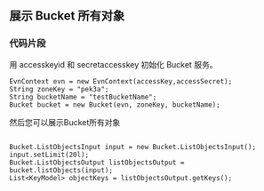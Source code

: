 ## 展示 Bucket 所有对象



### 代码片段

用 accesskeyid 和 secretaccesskey 初始化 Bucket 服务。

```
EvnContext evn = new EvnContext(accessKey,accessSecret);
String zoneKey = "pek3a";
String bucketName = "testBucketName";
Bucket bucket = new Bucket(evn, zoneKey, bucketName);

```

然后您可以展示Bucket所有对象


```

Bucket.ListObjectsInput input = new Bucket.ListObjectsInput();
input.setLimit(20l);
Bucket.ListObjectsOutput listObjectsOutput = bucket.listObjects(input);
List<KeyModel> objectKeys = listObjectsOutput.getKeys();


```